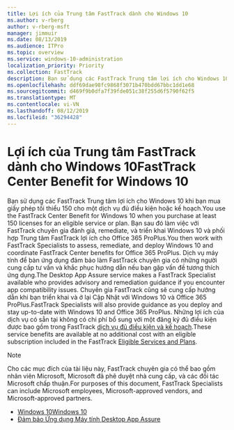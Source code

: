 ```yaml
---
title: Lợi ích của Trung tâm FastTrack dành cho Windows 10
ms.author: v-rberg
author: v-rberg-msft
manager: jimmuir
ms.date: 08/13/2019
ms.audience: ITPro
ms.topic: overview
ms.service: windows-10-administration
localization_priority: Priority
ms.collection: FastTrack
description: Bạn sử dụng các FastTrack Trung tâm lợi ích cho Windows 10 khi bạn mua *tối thiểu* 150 giấy phép cho một dịch vụ đủ điều kiện hoặc kế hoạch.
ms.openlocfilehash: ddf69dae98fc9868f3071b470bdd67bbc1dd1e68
ms.sourcegitcommit: d469f9b0dfa7f39fde051c38f255d6f5790f62f5
ms.translationtype: MT
ms.contentlocale: vi-VN
ms.lasthandoff: 08/12/2019
ms.locfileid: "36294428"
---
```

# <a name="fasttrack-center-benefit-for-windows-10"></a><span data-ttu-id="346fb-103">Lợi ích của Trung tâm FastTrack dành cho Windows 10</span><span class="sxs-lookup"><span data-stu-id="346fb-103">FastTrack Center Benefit for Windows 10</span></span>

<span data-ttu-id="346fb-104">Bạn sử dụng các FastTrack Trung tâm lợi ích cho Windows 10 khi bạn mua giấy phép tối thiểu 150 cho một dịch vụ đủ điều kiện hoặc kế hoạch.</span><span class="sxs-lookup"><span data-stu-id="346fb-104">You use the FastTrack Center Benefit for Windows 10 when you purchase at least 150 licenses for an eligible service or plan.</span></span> <span data-ttu-id="346fb-105">Bạn sau đó làm việc với FastTrack chuyên gia đánh giá, remediate, và triển khai Windows 10 và phối hợp Trung tâm FastTrack lợi ích cho Office 365 ProPlus.</span><span class="sxs-lookup"><span data-stu-id="346fb-105">You then work with FastTrack Specialists to assess, remediate, and deploy Windows 10 and coordinate FastTrack Center benefits for Office 365 ProPlus.</span></span> <span data-ttu-id="346fb-106">Dịch vụ máy tính để bàn ứng dụng đảm bảo làm FastTrack chuyên gia có những người cung cấp tư vấn và khắc phục hướng dẫn nếu bạn gặp vấn đề tương thích ứng dụng.</span><span class="sxs-lookup"><span data-stu-id="346fb-106">The Desktop App Assure service makes a FastTrack Specialist available who provides advisory and remediation guidance if you encounter app compatibility issues.</span></span>  <span data-ttu-id="346fb-107">Chuyên gia FastTrack cũng sẽ cung cấp hướng dẫn khi bạn triển khai và ở lại Cập Nhật với Windows 10 và Office 365 ProPlus.</span><span class="sxs-lookup"><span data-stu-id="346fb-107">FastTrack Specialists will also provide guidance as you deploy and stay up-to-date with Windows 10 and Office 365 ProPlus.</span></span> <span data-ttu-id="346fb-108">Những lợi ích của dịch vụ có sẵn tại không có chi phí bổ sung với một đăng ký đủ điều kiện được bao gồm trong FastTrack [dịch vụ đủ điều kiện và kế hoạch](M365-eligible-services-and-plans.md).</span><span class="sxs-lookup"><span data-stu-id="346fb-108">These service benefits are available at no additional cost with an eligible subscription included in the FastTrack [Eligible Services and Plans](M365-eligible-services-and-plans.md).</span></span>
  
> [!NOTE]
> <span data-ttu-id="346fb-109">Cho các mục đích của tài liệu này, FastTrack chuyên gia có thể bao gồm nhân viên Microsoft, Microsoft đã phê duyệt nhà cung cấp, và các đối tác Microsoft chấp thuận.</span><span class="sxs-lookup"><span data-stu-id="346fb-109">For purposes of this document, FastTrack Specialists can include Microsoft employees, Microsoft-approved vendors, and Microsoft-approved partners.</span></span> 
    
- [<span data-ttu-id="346fb-110">Windows 10</span><span class="sxs-lookup"><span data-stu-id="346fb-110">Windows 10</span></span>](Win-10-fasttrack-benefit-for-Windows-10.md)
- [<span data-ttu-id="346fb-111">Đảm bảo Ứng dụng Máy tính </span><span class="sxs-lookup"><span data-stu-id="346fb-111">Desktop App Assure</span></span>](Win-10-desktop-app-assure.md)
  

  

 